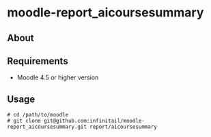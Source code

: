 # moodle-report_aicoursesummary

## About


## Requirements
* Moodle 4.5 or higher version

## Usage

```
# cd /path/to/moodle
# git clone git@github.com:infinitail/moodle-report_aicoursesummary.git report/aicoursesummary
```